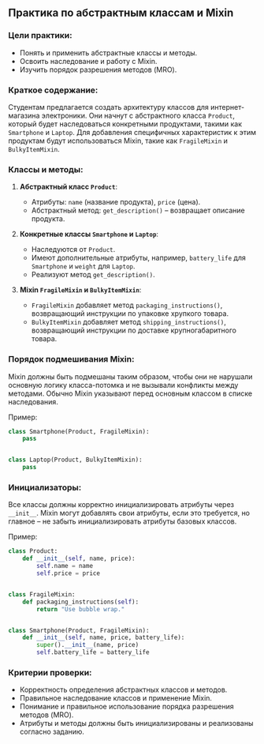 ## Практика по абстрактным классам и Mixin

### Цели практики:

- Понять и применить абстрактные классы и методы.
- Освоить наследование и работу с Mixin.
- Изучить порядок разрешения методов (MRO).

### Краткое содержание:

Студентам предлагается создать архитектуру классов для интернет-магазина электроники. Они начнут с абстрактного
класса `Product`, который будет наследоваться конкретными продуктами, такими как `Smartphone` и `Laptop`. Для добавления
специфичных характеристик к этим продуктам будут использоваться Mixin, такие как `FragileMixin` и `BulkyItemMixin`.

### Классы и методы:

1. **Абстрактный класс `Product`**:
    - Атрибуты: `name` (название продукта), `price` (цена).
    - Абстрактный метод: `get_description()` – возвращает описание продукта.

2. **Конкретные классы `Smartphone` и `Laptop`**:
    - Наследуются от `Product`.
    - Имеют дополнительные атрибуты, например, `battery_life` для `Smartphone` и `weight` для `Laptop`.
    - Реализуют метод `get_description()`.

3. **Mixin `FragileMixin` и `BulkyItemMixin`**:
    - `FragileMixin` добавляет метод `packaging_instructions()`, возвращающий инструкции по упаковке хрупкого товара.
    - `BulkyItemMixin` добавляет метод `shipping_instructions()`, возвращающий инструкции по доставке крупногабаритного
      товара.

### Порядок подмешивания Mixin:

Mixin должны быть подмешаны таким образом, чтобы они не нарушали основную логику класса-потомка и не вызывали конфликты
между методами. Обычно Mixin указывают перед основным классом в списке наследования.

Пример:

```python
class Smartphone(Product, FragileMixin):
    pass


class Laptop(Product, BulkyItemMixin):
    pass
```

### Инициализаторы:

Все классы должны корректно инициализировать атрибуты через `__init__`. Mixin могут добавлять свои атрибуты, если это
требуется, но главное – не забыть инициализировать атрибуты базовых классов.

Пример:

```python
class Product:
    def __init__(self, name, price):
        self.name = name
        self.price = price


class FragileMixin:
    def packaging_instructions(self):
        return "Use bubble wrap."


class Smartphone(Product, FragileMixin):
    def __init__(self, name, price, battery_life):
        super().__init__(name, price)
        self.battery_life = battery_life
```

### Критерии проверки:

- Корректность определения абстрактных классов и методов.
- Правильное наследование классов и применение Mixin.
- Понимание и правильное использование порядка разрешения методов (MRO).
- Атрибуты и методы должны быть инициализированы и реализованы согласно заданию.

